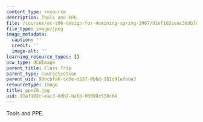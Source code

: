 ```yaml
---
content_type: resource
description: Tools and PPE.
file: /courses/ec-s06-design-for-demining-spring-2007/91ef102ceac30db7ba6b06099c538c64_ppe28.jpg
file_type: image/jpeg
image_metadata:
  caption: ''
  credit: ''
  image-alt: ''
learning_resource_types: []
ocw_type: OCWImage
parent_title: Class Trip
parent_type: CourseSection
parent_uid: 99ecbfa6-ce5e-d537-8b6d-181d91efeba3
resourcetype: Image
title: ppe28.jpg
uid: 91ef102c-eac3-0db7-ba6b-06099c538c64
---
```

Tools and PPE.

